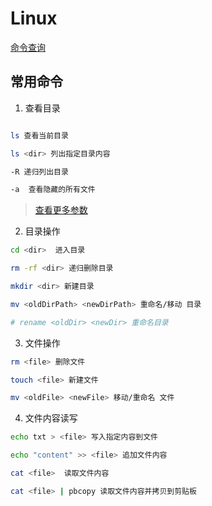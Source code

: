 # Linux

[命令查询](https://wangchujiang.com/linux-command/hot.html)

## 常用命令

1. 查看目录

```bash

ls 查看当前目录  

ls <dir> 列出指定目录内容

-R 递归列出目录

-a  查看隐藏的所有文件

```

> [查看更多参数](https://wangchujiang.com/linux-command/c/ls.html)

2. 目录操作

```bash
cd <dir>  进入目录

rm -rf <dir> 递归删除目录

mkdir <dir> 新建目录

mv <oldDirPath> <newDirPath> 重命名/移动 目录

# rename <oldDir> <newDir> 重命名目录
```

3. 文件操作

```bash
rm <file> 删除文件

touch <file> 新建文件

mv <oldFile> <newFile> 移动/重命名 文件

```

4. 文件内容读写

```bash
echo txt > <file> 写入指定内容到文件

echo "content" >> <file> 追加文件内容

cat <file>  读取文件内容

cat <file> | pbcopy 读取文件内容并拷贝到剪贴板
```

